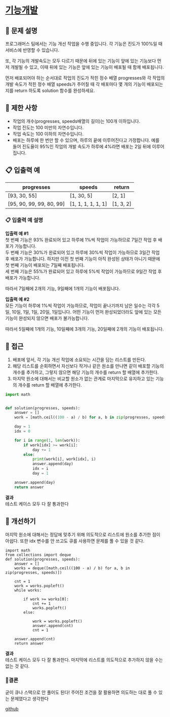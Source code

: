 # [기능개발](https://programmers.co.kr/learn/courses/30/lessons/42586)

## 🔎  문제 설명
프로그래머스 팀에서는 기능 개선 작업을 수행 중입니다. 각 기능은 진도가 100%일 때 서비스에 반영할 수 있습니다.

또, 각 기능의 개발속도는 모두 다르기 때문에 뒤에 있는 기능이 앞에 있는 기능보다 먼저 개발될 수 있고, 이때 뒤에 있는 기능은 앞에 있는 기능이 배포될 때 함께 배포됩니다.

먼저 배포되어야 하는 순서대로 작업의 진도가 적힌 정수 배열 progresses와 각 작업의 개발 속도가 적힌 정수 배열 speeds가 주어질 때 각 배포마다 몇 개의 기능이 배포되는지를 return 하도록 solution 함수를 완성하세요.

## 🔎  제한 사항
-   작업의 개수(progresses, speeds배열의 길이)는 100개 이하입니다.
-   작업 진도는 100 미만의 자연수입니다.
-   작업 속도는 100 이하의 자연수입니다.
-   배포는 하루에 한 번만 할 수 있으며, 하루의 끝에 이루어진다고 가정합니다. 예를 들어 진도율이 95%인 작업의 개발 속도가 하루에 4%라면 배포는 2일 뒤에 이루어집니다.

## 📋  입출력 예

| progresses | speeds | return |
|------------| ------ | -------|
| [93, 30, 55] | [1, 30, 5] | [2, 1] |
| [95, 90, 99, 99, 80, 99] | [1, 1, 1, 1, 1, 1] | [1, 3, 2] |

### 📋  입출력 예 설명
**입출력 예 #1**  
첫 번째 기능은 93% 완료되어 있고 하루에 1%씩 작업이 가능하므로 7일간 작업 후 배포가 가능합니다.  
두 번째 기능은 30%가 완료되어 있고 하루에 30%씩 작업이 가능하므로 3일간 작업 후 배포가 가능합니다. 하지만 이전 첫 번째 기능이 아직 완성된 상태가 아니기 때문에 첫 번째 기능이 배포되는 7일째 배포됩니다.  
세 번째 기능은 55%가 완료되어 있고 하루에 5%씩 작업이 가능하므로 9일간 작업 후 배포가 가능합니다.

따라서 7일째에 2개의 기능, 9일째에 1개의 기능이 배포됩니다.

**입출력 예 #2**  
모든 기능이 하루에 1%씩 작업이 가능하므로, 작업이 끝나기까지 남은 일수는 각각 5일, 10일, 1일, 1일, 20일, 1일입니다. 어떤 기능이 먼저 완성되었더라도 앞에 있는 모든 기능이 완성되지 않으면 배포가 불가능합니다.

따라서 5일째에 1개의 기능, 10일째에 3개의 기능, 20일째에 2개의 기능이 배포됩니다.

## 🔎  접근
1.  배포에 앞서, 각 기능 개선 작업에 소요되는 시간을 담는 리스트를 만든다. 
2.  해당 리스트를 순회하면서 자신보다 작거나 같은 원소를 만나면 같이 배포할 기능의 개수를 추가하고, 그렇지 않으면 해당 기능의 개수를 return 할 배열에 추가한다. 
3. 마지막 원소에 대해서는 비교할 원소가 없는 관계로 마지막으로 유지하고 있는 기능의 개수를 return 할 배열에 추가한다. 

```python
import math


def solution(progresses, speeds):
    answer = []
    work = [math.ceil((100 - a) / b) for a, b in zip(progresses, speeds)]

    day = 1
    idx = 0

    for i in range(1, len(work)):
        if work[idx] >= work[i]:
            day += 1
        else:
            print(work[i], work[idx], i)
            answer.append(day)
            idx = i
            day = 1

    answer.append(day)
    return answer

```

**결과**<br/>
테스트 케이스 모두 다 잘 통과한다

## 🔎  개선하기
마지막 원소에 대해서는 정답에 맞추기 위해 의도적으로 리스트에 원소를 추가한 점이 아쉽다. 또한 idx 변수를 안 쓰고도 큐를 사용하면 문제를 풀 수 있을 것 같다. 


	import math
	from collections import deque
	def solution(progresses, speeds):
	    answer = []
	    works = deque([math.ceil((100 - a) / b) for a, b in zip(progresses, speeds)])

	    cnt = 1
	    work = works.popleft()
	    while works:
	        
	        if work >= works[0]:
	            cnt += 1
	            works.popleft()
	        else:
	            
	            work = works.popleft()
	            answer.append(cnt)
	            cnt = 1
	    
	    answer.append(cnt)
	    return answer

**결과**<br/>
테스트 케이스 모두 다 잘 통과한다. 마지막에 리스트를 의도적으로 추가하지 않을 수는 없는 것 같다. 

### 📎결론
굳이 큐나 스택으로 안 풀어도 된다! 주어진 조건을 잘 활용하면 의도하는 대로 풀 수 있는 문제였다고 생각한다

[github](https://github.com/uyggnodkrap/algorithm/blob/bdb62cc344ec44a910c3af22c4f5e601d4bb4dc0/algorithmstudy/01week/prgm42586.py)
